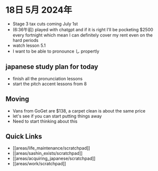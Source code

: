 # 18日 5月 2024年
- Stage 3 tax cuts coming July 1st
- (6:36午前) played with chatgpt and if it is right I'll be pocketing $2500 every fortnight which mean I can definitely cover my rent even on the hard periods
- watch lesson 5.1
- I want to be able to pronounce し propertly


## japanese study plan for today
- finish all the pronunciation lessons
- start the pitch accent lessons from 8

## Moving 
- Vans from GoGet are $138, a carpet clean is about the same price
 - let's see if you can start putting things away
- Need to start thinking about this


## Quick Links
- [[areas/life_maintenance/scratchpad]]
- [[areas/sashin_exists/scratchpad]]
- [[areas/acquiring_japanese/scratchpad]]
- [[areas/work/scratchpad]]
